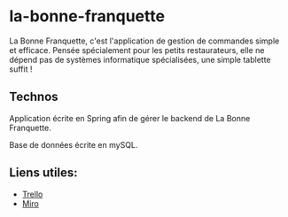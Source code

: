 # la-bonne-franquette

La Bonne Franquette, c'est l'application de gestion de commandes simple et efficace.
Pensée spécialement pour les petits restaurateurs, elle ne dépend pas de systèmes informatique spécialisées, une simple tablette suffit !

## Technos

Application écrite en Spring afin de gérer le backend de La Bonne Franquette.

Base de données écrite en mySQL.

## Liens utiles:

* [Trello](https://trello.com/b/SJMgiPY2/2fast2go)
* [Miro](https://miro.com/app/board/uXjVNdC3XNc=/)
